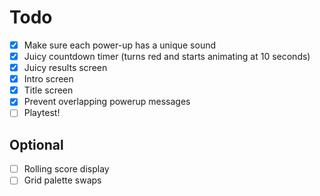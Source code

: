 # Todo
- [X] Make sure each power-up has a unique sound
- [X] Juicy countdown timer (turns red and starts animating at 10 seconds)
- [X] Juicy results screen
- [X] Intro screen
- [X] Title screen
- [X] Prevent overlapping powerup messages
- [ ] Playtest!

## Optional
- [ ] Rolling score display
- [ ] Grid palette swaps